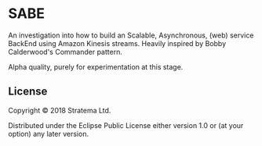 # SABE

An investigation into how to build an Scalable, Asynchronous, (web) service BackEnd using Amazon Kinesis streams. Heavily inspired by
Bobby Calderwood's Commander pattern.

Alpha quality, purely for experimentation at this stage.

## License

Copyright © 2018 Stratema Ltd.

Distributed under the Eclipse Public License either version 1.0 or (at
your option) any later version.
